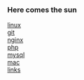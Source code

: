 ### Here comes the sun<br>
[linux](/linux/)<br>
[git](/git/)<br>
[nginx](/nginx/)<br>
[php](/php/)<br>
[mysql](/mysql/)<br>
[mac](/mac/)<br>
[links](/links/)<br>